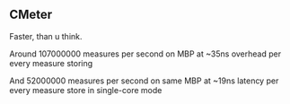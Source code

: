 ## CMeter

Faster, than u think.

Around 107000000 measures per second on MBP at ~35ns overhead per every measure storing

And 52000000 measures per second on same MBP at ~19ns latency per every measure store in single-core mode